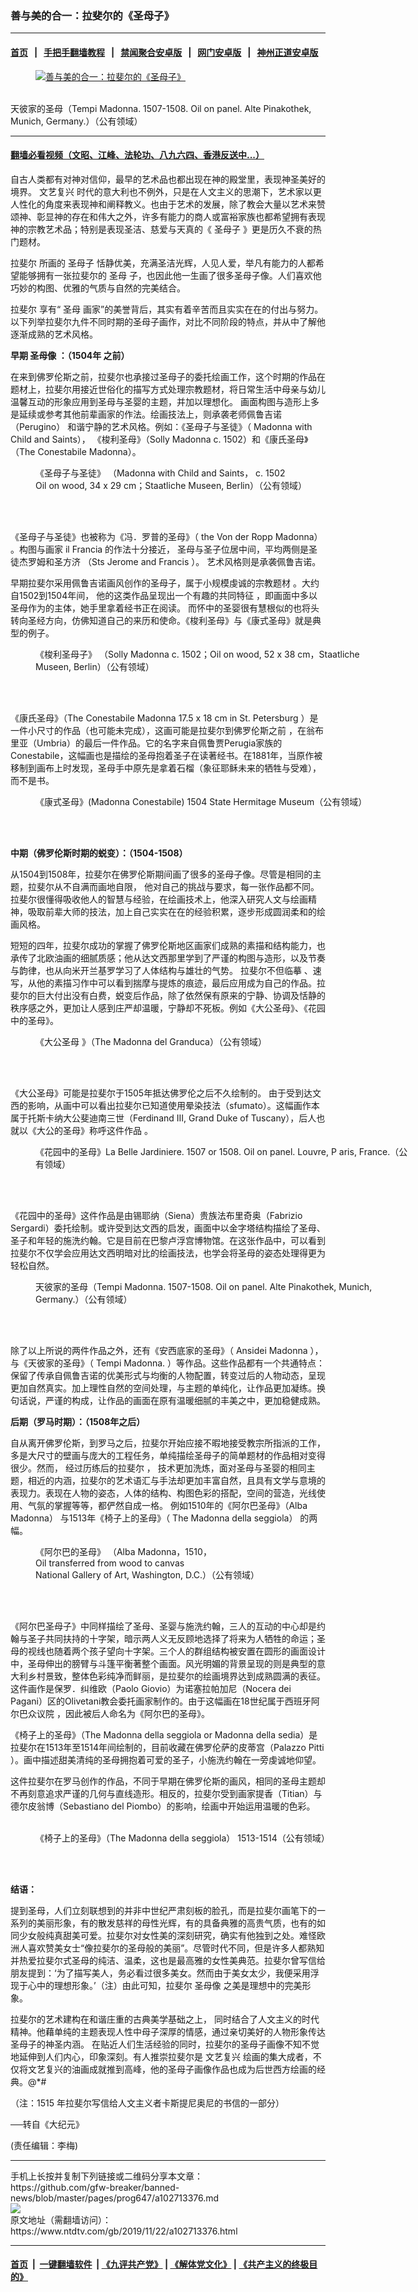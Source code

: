 ### 善与美的合一：拉斐尔的《圣母子》
------------------------

#### [首页](https://github.com/gfw-breaker/banned-news/blob/master/README.md) &nbsp;&nbsp;|&nbsp;&nbsp; [手把手翻墙教程](https://github.com/gfw-breaker/guides/wiki) &nbsp;&nbsp;|&nbsp;&nbsp; [禁闻聚合安卓版](https://github.com/gfw-breaker/bn-android) &nbsp;&nbsp;|&nbsp;&nbsp; [网门安卓版](https://github.com/oGate2/oGate) &nbsp;&nbsp;|&nbsp;&nbsp; [神州正道安卓版](https://github.com/SzzdOgate/update) 



<div><div class="featured_image">
 <a href="https://i.ntdtv.com/assets/uploads/2019/11/1122.jpg" target="_blank">
  <figure>
   <img alt="善与美的合一：拉斐尔的《圣母子》" src="https://i.ntdtv.com/assets/uploads/2019/11/1122-800x450.jpg"/>
  </figure><br/>
 </a>
 <span class="caption">
  天彼家的圣母（Tempi Madonna. 1507-1508. Oil on panel. Alte Pinakothek, Munich, Germany.）（公有领域）
 </span>
</div>
</div><hr/>

#### [翻墙必看视频（文昭、江峰、法轮功、八九六四、香港反送中...）](https://github.com/gfw-breaker/banned-news/blob/master/pages/links.md)

<div><div class="post_content" itemprop="articleBody">
 <p>
  自古人类都有对神对信仰，最早的艺术品也都出现在神的殿堂里，表现神圣美好的境界。
  <ok href="https://www.ntdtv.com/gb/文艺复兴.htm">
   文艺复兴
  </ok>
  时代的意大利也不例外，只是在人文主义的思潮下，艺术家以更人性化的角度来表现神和阐释教义。也由于艺术的发展，除了教会大量以艺术来赞颂神、彰显神的存在和伟大之外，许多有能力的商人或富裕家族也都希望拥有表现神的宗教艺术品；特别是表现圣洁、慈爱与天真的《
  <ok href="https://www.ntdtv.com/gb/圣母子.htm">
   圣母子
  </ok>
  》更是历久不衰的热门题材。
 </p>
 <p>
  <ok href="https://www.ntdtv.com/gb/拉斐尔.htm">
   拉斐尔
  </ok>
  所画的
  <ok href="https://www.ntdtv.com/gb/圣母子.htm">
   圣母子
  </ok>
  恬静优美，充满圣洁光辉，人见人爱，举凡有能力的人都希望能够拥有一张拉斐尔的
  <ok href="https://www.ntdtv.com/gb/圣母.htm">
   圣母
  </ok>
  子，也因此他一生画了很多圣母子像。人们喜欢他巧妙的构图、优雅的气质与自然的完美结合。
 </p>
 <p>
  <ok href="https://www.ntdtv.com/gb/拉斐尔.htm">
   拉斐尔
  </ok>
  享有“
  <ok href="https://www.ntdtv.com/gb/圣母.htm">
   圣母
  </ok>
  画家”的美誉背后，其实有着辛苦而且实实在在的付出与努力。以下列举拉斐尔九件不同时期的圣母子画作，对比不同阶段的特点，并从中了解他逐渐成熟的艺术风格。
 </p>
 <p>
  <strong>
   早期
   <ok href="https://www.ntdtv.com/gb/圣母像.htm">
    圣母像
   </ok>
   ：（1504年 之前）
  </strong>
 </p>
 <p>
  在来到佛罗伦斯之前，拉斐尔也承接过圣母子的委托绘画工作，这个时期的作品在题材上，拉斐尔用接近世俗化的描写方式处理宗教题材，将日常生活中母亲与幼儿温馨互动的形象应用到圣母与圣婴的主题，并加以理想化。 画面构图与造形上多是延续或参考其他前辈画家的作法。绘画技法上，则承袭老师佩鲁吉诺 （Perugino） 和谐宁静的艺术风格。例如：《圣母子与圣徒》（ Madonna with Child and Saints）， 《梭利圣母》（Solly Madonna c. 1502）和《康氏圣母》（The Conestabile Madonna）。
 </p>
 <figure class="wp-caption alignnone" id="attachment_102713386" style="width: 450px">
  <img alt="" class="size-full wp-image-102713386" src="https://i.ntdtv.com/assets/uploads/2019/11/Raphael_-_Von_der_Ropp_Madonna-1-450x530.jpg">
   <br/><figcaption class="wp-caption-text">
    《圣母子与圣徒》 （Madonna with Child and Saints， c. 1502
    <br/>
    Oil on wood, 34 x 29 cm；Staatliche Museen, Berlin）（公有领域）
   </figcaption><br/>
  </img>
 </figure><br/>
 <p>
  《圣母子与圣徒》也被称为《冯．罗普的圣母》（ the Von der Ropp Madonna） 。构图与画家 il Francia 的作法十分接近， 圣母与圣子位居中间，平均两侧是圣徒杰罗姆和圣方济 （Sts Jerome and Francis ）。 艺术风格则是承袭佩鲁吉诺。
 </p>
 <p>
  早期拉斐尔采用佩鲁吉诺画风创作的圣母子，属于小规模虔诚的宗教题材 。大约自1502到1504年间， 他的这类作品呈现出一个有趣的共同特征 ，即画面中多以圣母作为的主体，她手里拿着经书正在阅读。 而怀中的圣婴很有慧根似的也将头转向圣经方向，仿佛知道自己的来历和使命。《梭利圣母》与《康式圣母》就是典型的例子。
 </p>
 <figure class="wp-caption alignnone" id="attachment_102713387" style="width: 529px">
  <img alt="" class="size-full wp-image-102713387" src="https://i.ntdtv.com/assets/uploads/2019/11/Raffael_-_Madonna_Solly.jpg">
   <br/><figcaption class="wp-caption-text">
    《梭利圣母子》 （Solly Madonna c. 1502；Oil on wood, 52 x 38 cm，Staatliche Museen, Berlin）（公有领域）
   </figcaption><br/>
  </img>
 </figure><br/>
 <p>
  《康氏圣母》（The Conestabile Madonna 17.5 x 18 cm in St. Petersburg ）是一件小尺寸的作品（也可能未完成），这画可能是拉斐尔到佛罗伦斯之前 ，在翁布里亚（Umbria）的最后一件作品。它的名字来自佩鲁贾Perugia家族的Conestabile，这幅画也是描绘的圣母抱着圣子在读著经书。在1881年，当原作被移制到画布上时发现，圣母手中原先是拿着石榴（象征耶稣未来的牺牲与受难），而不是书。
 </p>
 <figure class="wp-caption alignnone" id="attachment_102713388" style="width: 600px">
  <img alt="" class="size-medium wp-image-102713388" src="https://i.ntdtv.com/assets/uploads/2019/11/Raffael_024-600x592.jpg"/>
  <br/><figcaption class="wp-caption-text">
   《康式圣母》(Madonna Conestabile) 1504 State Hermitage Museum（公有领域）
  </figcaption><br/>
 </figure><br/>
 <p>
  <strong>
   中期（佛罗伦斯时期的蜕变）：（1504-1508）
  </strong>
 </p>
 <p>
  从1504到1508年，拉斐尔在佛罗伦斯期间画了很多的圣母子像。尽管是相同的主题，拉斐尔从不自满而画地自限， 他对自己的挑战与要求，每一张作品都不同。拉斐尔很懂得吸收他人的智慧与经验，在绘画技术上，他深入研究人文与绘画精神，吸取前辈大师的技法，加上自己实实在在的经验积累，逐步形成圆润柔和的绘画风格。
 </p>
 <p>
  短短的四年，拉斐尔成功的掌握了佛罗伦斯地区画家们成熟的素描和结构能力，也承传了北欧油画的细腻质感；他从达文西那里学到了严谨的构图与造形，以及节奏与韵律，也从向米开兰基罗学习了人体结构与雄壮的气势。 拉斐尔不但临摹 、速写，从他的素描习作中可以看到揣摩与提炼的痕迹，最后应用成为自己的作品。拉斐尔的巨大付出没有白费，蜕变后作品，除了依然保有原来的宁静、协调及恬静的秩序感之外，更加让人感到庄严却温暖，宁静却不死板。例如《大公圣母》、《花园中的圣母》。
 </p>
 <figure class="wp-caption alignnone" id="attachment_102713389" style="width: 600px">
  <img alt="" class="size-medium wp-image-102713389" src="https://i.ntdtv.com/assets/uploads/2019/11/Madona_del_gran_duque_por_Rafael-600x883.jpg"/>
  <br/><figcaption class="wp-caption-text">
   《大公圣母 》（The Madonna del Granduca）（公有领域）
  </figcaption><br/>
 </figure><br/>
 <p>
  《大公圣母》可能是拉斐尔于1505年抵达佛罗伦之后不久绘制的。 由于受到达文西的影响，从画中可以看出拉斐尔已知道使用晕染技法（sfumato）。这幅画作本属于托斯卡纳大公斐迪南三世（Ferdinand III, Grand Duke of Tuscany），后人也就以《大公的圣母》称呼这件作品 。
 </p>
 <figure class="wp-caption alignnone" id="attachment_102713390" style="width: 600px">
  <img alt="" class="size-medium wp-image-102713390" src="https://i.ntdtv.com/assets/uploads/2019/11/La-belle-jardiniere-600x924.jpg"/>
  <br/><figcaption class="wp-caption-text">
   《花园中的圣母》La Belle Jardiniere. 1507 or 1508. Oil on panel. Louvre, P aris, France.（公有领域）
  </figcaption><br/>
 </figure><br/>
 <p>
  《花园中的圣母》这件作品是由锡耶纳（Siena）贵族法布里奇奥（Fabrizio Sergardi）委托绘制。或许受到达文西的启发，画面中以金字塔结构描绘了圣母、圣子和年轻的施洗约翰。它是目前在巴黎卢浮宫博物馆。在这张作品中，可以看到拉斐尔不仅学会应用达文西明暗对比的绘画技法，也学会将圣母的姿态处理得更为轻松自然。
 </p>
 <figure class="wp-caption alignnone" id="attachment_102713391" style="width: 600px">
  <img alt="" class="size-medium wp-image-102713391" src="https://i.ntdtv.com/assets/uploads/2019/11/Tempi_Madonna_by_Raffaello_Sanzio_-_Alte_Pinakothek_-_Munich_-_Germany_2017-600x898.jpg"/>
  <br/><figcaption class="wp-caption-text">
   天彼家的圣母（Tempi Madonna. 1507-1508. Oil on panel. Alte Pinakothek, Munich, Germany.）（公有领域）
  </figcaption><br/>
 </figure><br/>
 <p>
  除了以上所说的两件作品之外，还有《安西底家的圣母》（ Ansidei Madonna ），与《天彼家的圣母》（ Tempi Madonna. ）等作品。这些作品都有一个共通特点：保留了传承自佩鲁吉诺的优美形式与均衡的人物配置，转变过后的人物动态，呈现更加自然真实。加上理性自然的空间处理，与主题的单纯化，让作品更加凝练。换句话说，严谨的构成，让作品的画面在原有温暖细腻的丰美之中，更加稳健成熟。
 </p>
 <p>
  <strong>
   后期（罗马时期）：（1508年之后）
  </strong>
 </p>
 <p>
  自从离开佛罗伦斯，到罗马之后，拉斐尔开始应接不暇地接受教宗所指派的工作，多是大尺寸的壁画与庞大的工程任务，单纯描绘圣母子的简单题材的作品相对变得很少。然而， 经过历练后的拉斐尔 ， 技术更加洗炼，面对圣母与圣婴的相同主题，相近的内涵，拉斐尔的艺术语汇与手法却更加丰富自然，且具有文学与意境的表现力。表现在人物的姿态，人体的结构、构图色彩的搭配，空间的营造，光线使用、气氛的掌握等等，都俨然自成一格。 例如1510年的《阿尔巴圣母》（Alba Madonna） 与1513年《椅子上的圣母》（ The Madonna della seggiola） 的两幅。
 </p>
 <figure class="wp-caption alignnone" id="attachment_102713392" style="width: 600px">
  <img alt="" class="size-medium wp-image-102713392" src="https://i.ntdtv.com/assets/uploads/2019/11/Raphael_-_The_Alba_Madonna_-_Google_Art_Project-600x624.jpg"/>
  <br/><figcaption class="wp-caption-text">
   《阿尔巴的圣母》 （Alba Madonna，1510，
   <br/>
   Oil transferred from wood to canvas
   <br/>
   National Gallery of Art, Washington, D.C.）（公有领域）
  </figcaption><br/>
 </figure><br/>
 <p>
  《阿尔巴圣母子》中同样描绘了圣母、圣婴与施洗约翰，三人的互动的中心却是约翰与圣子共同扶持的十字架，暗示两人义无反顾地选择了将来为人牺牲的命运；圣母的视线也随着两个孩子望向十字架。三个人的群组结构被安置在圆形的画面设计中，圣母伸出的膀臂与斗篷平衡著整个画面。风光明媚的背景呈现的则是典型的意大利乡村景致，整体色彩纯净而鲜丽，是拉斐尔的绘画境界达到成熟圆满的表征。这件画作是保罗．纠维欧（Paolo Giovio）为诺塞拉帕加尼（Nocera dei Pagani）区的Olivetani教会委托画家制作的。由于这幅画在18世纪属于西班牙阿尔巴众议院 ，因此被后人命名为《阿尔巴的圣母》。
 </p>
 <p>
  《椅子上的圣母》（The Madonna della seggiola or Madonna della sedia）是拉斐尔在1513年至1514年间绘制的，目前收藏在佛罗伦萨的皮蒂宫（Palazzo Pitti ）。画中描述甜美清纯的圣母拥抱着可爱的圣子，小施洗约翰在一旁虔诚地仰望。
 </p>
 <p>
  这件拉斐尔在罗马创作的作品，不同于早期在佛罗伦斯的画风，相同的圣母主题却不再刻意追求严谨的几何与直线造形。相反的，拉斐尔受到画家提香（Titian）与德尔皮翁博（Sebastiano del Piombo）的影响，绘画中开始运用温暖的色彩。
 </p>
 <figure class="wp-caption alignnone" id="attachment_102713394" style="width: 600px">
  <img alt="" class="size-medium wp-image-102713394" src="https://i.ntdtv.com/assets/uploads/2019/11/Raphael_Madonna_della_seggiola-600x613.jpg"/>
  <br/><figcaption class="wp-caption-text">
   <br/>
   《椅子上的圣母》（The Madonna della seggiola） 1513-1514（公有领域）
  </figcaption><br/>
 </figure><br/>
 <p>
  <strong>
   结语：
  </strong>
 </p>
 <p>
  提到圣母，人们立刻联想到的并非中世纪严肃刻板的脸孔，而是拉斐尔画笔下的一系列的美丽形象，有的散发慈祥的母性光辉，有的具备典雅的高贵气质，也有的如同少女般纯真甜美可爱。拉斐尔对女性美的深刻研究，确实有他独到之处。难怪欧洲人喜欢赞美女士“像拉斐尔的圣母般的美丽”。尽管时代不同，但是许多人都熟知并热爱拉斐尔式圣母的纯洁、温柔，这也是最高雅的女性美典范。拉斐尔曾写信给朋友提到：‘为了描写美人，务必看过很多美女。然而由于美女太少，我便采用浮现于心中的理想形象。’（注）由此可知，拉斐尔
  <ok href="https://www.ntdtv.com/gb/圣母像.htm">
   圣母像
  </ok>
  之美是理想中的完美形象。
 </p>
 <p>
  拉斐尔的艺术建构在和谐庄重的古典美学基础之上， 同时结合了人文主义的时代精神。他藉单纯的主题表现人性中母子深厚的情感，通过亲切美好的人物形象传达圣母子的神圣内涵。 在贴近人们生活经验的同时，拉斐尔的圣母子画像不知不觉地延伸到人们内心，印象深刻。有人推崇拉斐尔是
  <ok href="https://www.ntdtv.com/gb/文艺复兴.htm">
   文艺复兴
  </ok>
  绘画的集大成者，不仅将文艺复兴的油画成就推到高峰，他的圣母子画像作品也成为后世西方绘画的经典。@*#
 </p>
 <p>
  （注：1515 年拉斐尔写信给人文主义者卡斯提尼奥尼的书信的一部分）
 </p>
 <p>
  ──转自《大纪元》
 </p>
 <p>
  (责任编辑：李梅)
 </p>
 <div class="single_ad">
 </div>
</div>
</div>
<hr/>
手机上长按并复制下列链接或二维码分享本文章：<br/>
https://github.com/gfw-breaker/banned-news/blob/master/pages/prog647/a102713376.md <br/>
<a href='https://github.com/gfw-breaker/banned-news/blob/master/pages/prog647/a102713376.md'><img src='https://github.com/gfw-breaker/banned-news/blob/master/pages/prog647/a102713376.md.png'/></a> <br/>
原文地址（需翻墙访问）：https://www.ntdtv.com/gb/2019/11/22/a102713376.html


------------------------
#### [首页](https://github.com/gfw-breaker/banned-news/blob/master/README.md) &nbsp;|&nbsp; [一键翻墙软件](https://github.com/gfw-breaker/nogfw/blob/master/README.md) &nbsp;| [《九评共产党》](https://github.com/gfw-breaker/9ping.md/blob/master/README.md#九评之一评共产党是什么) | [《解体党文化》](https://github.com/gfw-breaker/jtdwh.md/blob/master/README.md) | [《共产主义的终极目的》](https://github.com/gfw-breaker/gczydzjmd.md/blob/master/README.md)


<img src='http://gfw-breaker.win/banned-news/pages/prog647/a102713376.md' width='0px' height='0px'/>